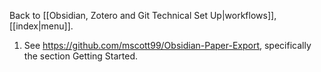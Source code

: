 Back to [[Obsidian, Zotero and Git Technical Set Up|workflows]], [[index|menu]].

1. See <https://github.com/mscott99/Obsidian-Paper-Export>, specifically the section Getting Started.
